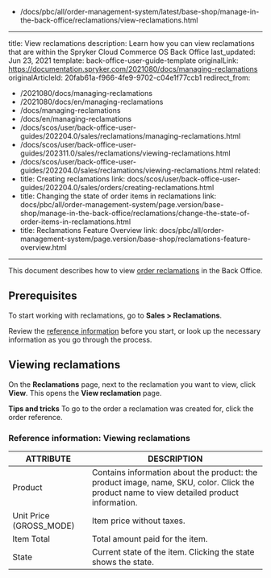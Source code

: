   - /docs/pbc/all/order-management-system/latest/base-shop/manage-in-the-back-office/reclamations/view-reclamations.html
---
title: View reclamations
description: Learn how you can view reclamations that are within the Spryker Cloud Commerce OS Back Office
last_updated: Jun 23, 2021
template: back-office-user-guide-template
originalLink: https://documentation.spryker.com/2021080/docs/managing-reclamations
originalArticleId: 20fab61a-f966-4fe9-9702-c04e1f77ccb1
redirect_from:
  - /2021080/docs/managing-reclamations
  - /2021080/docs/en/managing-reclamations
  - /docs/managing-reclamations
  - /docs/en/managing-reclamations
  - /docs/scos/user/back-office-user-guides/202204.0/sales/reclamations/managing-reclamations.html
  - /docs/scos/user/back-office-user-guides/202311.0/sales/reclamations/viewing-reclamations.html
  - /docs/scos/user/back-office-user-guides/202204.0/sales/reclamations/viewing-reclamations.html
related:
  - title: Creating reclamations
    link: docs/scos/user/back-office-user-guides/202204.0/sales/orders/creating-reclamations.html
  - title: Changing the state of order items in reclamations
    link: docs/pbc/all/order-management-system/page.version/base-shop/manage-in-the-back-office/reclamations/change-the-state-of-order-items-in-reclamations.html
  - title: Reclamations Feature Overview
    link: docs/pbc/all/order-management-system/page.version/base-shop/reclamations-feature-overview.html
---

This document describes how to view [order reclamations](/docs/pbc/all/order-management-system/{{page.version}}/base-shop/reclamations-feature-overview.html) in the Back Office.

## Prerequisites

To start working with reclamations, go to **Sales&nbsp;<span aria-label="and then">></span> Reclamations**.

Review the [reference information](#reference-information-viewing-reclamations) before you start, or look up the necessary information as you go through the process.

## Viewing reclamations

On the **Reclamations** page, next to the reclamation you want to view, click **View**.
    This opens the **View reclamation** page.

**Tips and tricks**
To go to the order a reclamation was created for, click the order reference.

### Reference information: Viewing reclamations

| ATTRIBUTE | DESCRIPTION |
|-|-|
| Product | Contains information about the product: the product image, name, SKU, color. Click the product name to view detailed product information.  |
| Unit Price (GROSS_MODE) | Item price without taxes. |
| Item Total |Total amount paid for the item.|
| State | Current state of the item. Clicking the state shows the state. |
